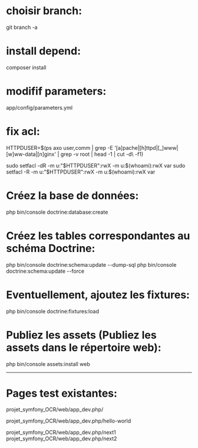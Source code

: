 choisir branch:
==============
git branch -a


install depend:
===============
composer install


modifif parameters:
===================
app/config/parameters.yml


fix acl:
========
HTTPDUSER=$(ps axo user,comm | grep -E '[a]pache|[h]ttpd|[_]www|[w]ww-data|[n]ginx' | grep -v root | head -1 | cut -d\  -f1)

sudo setfacl -dR -m u:"$HTTPDUSER":rwX -m u:$(whoami):rwX var
sudo setfacl -R -m u:"$HTTPDUSER":rwX -m u:$(whoami):rwX var


Créez la base de données:
=========================
php bin/console doctrine:database:create


Créez les tables correspondantes au schéma Doctrine:
====================================================
php bin/console doctrine:schema:update --dump-sql
php bin/console doctrine:schema:update --force


Eventuellement, ajoutez les fixtures:
=====================================
php bin/console doctrine:fixtures:load


Publiez les assets (Publiez les assets dans le répertoire web):
===============================================================
php bin/console assets:install web




****************************************************************

Pages test existantes:
======================
projet_symfony_OCR/web/app_dev.php/

projet_symfony_OCR/web/app_dev.php/hello-world

projet_symfony_OCR/web/app_dev.php/next1
projet_symfony_OCR/web/app_dev.php/next2

